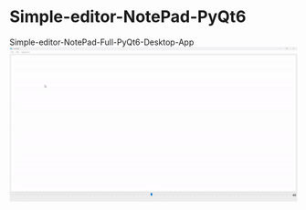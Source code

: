 # Simple-editor-NotePad-PyQt6
 Simple-editor-NotePad-Full-PyQt6-Desktop-App
![img](https://github.com/MohammadSayed02/Simple-editor-NotePad-PyQt6/blob/main/Results/Result.gif?raw=true)
